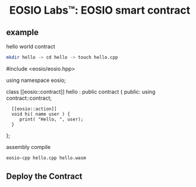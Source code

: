 <h1 align="center">EOSIO Labs™: EOSIO smart contract</h1>


## example

hello world contract 
```bash
mkdir hello -> cd hello -> touch hello.cpp
```

#include <eosio/eosio.hpp>

using namespace eosio;

class [[eosio::contract]] hello : public contract {
  public:
      using contract::contract;

      [[eosio::action]]
      void hi( name user ) {
         print( "Hello, ", user);
      }
};

assembly compile
```bash
eosio-cpp hello.cpp hello.wasm
```
## Deploy the Contract

